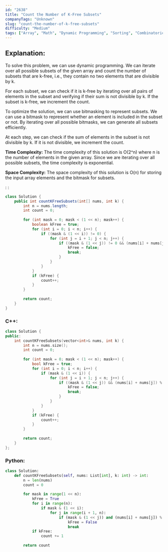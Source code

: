 ```yaml
---
id: "2638"
title: "Count the Number of K-Free Subsets"
companyTags: "Unknown"
slug: "count-the-number-of-k-free-subsets"
difficulty: "Medium"
tags: ["Array", "Math", "Dynamic Programming", "Sorting", "Combinatorics"]
---
```


## Explanation:

To solve this problem, we can use dynamic programming. We can iterate over all possible subsets of the given array and count the number of subsets that are k-free, i.e., they contain no two elements that are divisible by k.

For each subset, we can check if it is k-free by iterating over all pairs of elements in the subset and verifying if their sum is not divisible by k. If the subset is k-free, we increment the count.

To optimize the solution, we can use bitmasking to represent subsets. We can use a bitmask to represent whether an element is included in the subset or not. By iterating over all possible bitmasks, we can generate all subsets efficiently.

At each step, we can check if the sum of elements in the subset is not divisible by k. If it is not divisible, we increment the count.

**Time Complexity:**
The time complexity of this solution is O(2^n) where n is the number of elements in the given array. Since we are iterating over all possible subsets, the time complexity is exponential.

**Space Complexity:**
The space complexity of this solution is O(n) for storing the input array elements and the bitmask for subsets.

:
:
```java
class Solution {
    public int countKFreeSubsets(int[] nums, int k) {
        int n = nums.length;
        int count = 0;
        
        for (int mask = 0; mask < (1 << n); mask++) {
            boolean kFree = true;
            for (int i = 0; i < n; i++) {
                if ((mask & (1 << i)) != 0) {
                    for (int j = i + 1; j < n; j++) {
                        if ((mask & (1 << j)) != 0 && (nums[i] + nums[j]) % k == 0) {
                            kFree = false;
                            break;
                        }
                    }
                }
            }
            if (kFree) {
                count++;
            }
        }
        
        return count;
    }
}
```

### C++:
```cpp
class Solution {
public:
    int countKFreeSubsets(vector<int>& nums, int k) {
        int n = nums.size();
        int count = 0;
        
        for (int mask = 0; mask < (1 << n); mask++) {
            bool kFree = true;
            for (int i = 0; i < n; i++) {
                if (mask & (1 << i)) {
                    for (int j = i + 1; j < n; j++) {
                        if ((mask & (1 << j)) && (nums[i] + nums[j]) % k == 0) {
                            kFree = false;
                            break;
                        }
                    }
                }
            }
            if (kFree) {
                count++;
            }
        }
        
        return count;
    }
};
```

### Python:
```python
class Solution:
    def countKFreeSubsets(self, nums: List[int], k: int) -> int:
        n = len(nums)
        count = 0
        
        for mask in range(1 << n):
            kFree = True
            for i in range(n):
                if mask & (1 << i):
                    for j in range(i + 1, n):
                        if (mask & (1 << j)) and (nums[i] + nums[j]) % k == 0:
                            kFree = False
                            break
            if kFree:
                count += 1
        
        return count
```